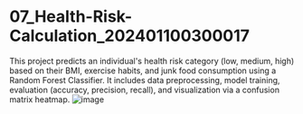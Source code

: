 # 07_Health-Risk-Calculation_202401100300017
This project predicts an individual's health risk category (low, medium, high) based on their BMI, exercise habits, and junk food consumption using a Random Forest Classifier. It includes data preprocessing, model training, evaluation (accuracy, precision, recall), and visualization via a confusion matrix heatmap.
![image](https://github.com/user-attachments/assets/59110f43-ed65-46c3-8c56-f31541e23be0)
